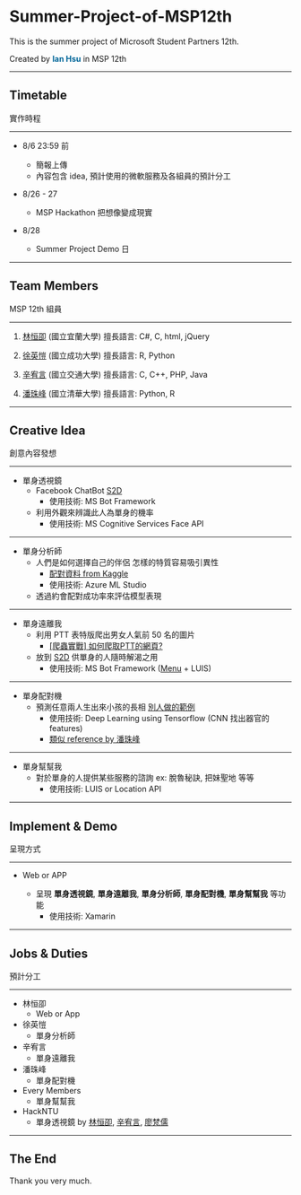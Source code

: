 # Summer-Project-of-MSP12th
This is the summer project of Microsoft Student Partners 12th.

Created by <font color="#006699">**Ian Hsu**</font> in MSP 12th

---

## Timetable
實作時程

----

*    8/6 23:59 前
        *    簡報上傳
        *    內容包含 idea, 預計使用的微軟服務及各組員的預計分工

*    8/26 - 27
        *    MSP Hackathon 把想像變成現實

*    8/28
        *    Summer Project Demo 日

---

## Team Members
MSP 12th 組員

----

1. [林恒卲](https://www.facebook.com/profile.php?id=100006819931682) (國立宜蘭大學)
擅長語言: C#, C, html, jQuery

2. [徐英愷](https://www.facebook.com/profile.php?id=100001565542529) (國立成功大學)
擅長語言: R, Python

3. [辛宥言](https://www.facebook.com/profile.php?id=100002248520215) (國立交通大學)
擅長語言: C, C++, PHP, Java

4. [潘珠峰](https://www.facebook.com/panvufg) (國立清華大學)
擅長語言: Python, R

---

## Creative Idea
創意內容發想

----

*    單身透視鏡
        *    Facebook ChatBot [S2D](https://www.facebook.com/S2D-1965314743704219/)
                *    使用技術: MS Bot Framework
        *    利用外觀來辨識此人為單身的機率
                *    使用技術: MS Cognitive Services Face API
***
*    單身分析師
        *    人們是如何選擇自己的伴侶 怎樣的特質容易吸引異性
                *    [配對資料 from Kaggle](https://www.kaggle.com/annavictoria/speed-dating-experiment)
                *    使用技術: Azure ML Studio
        *    透過約會配對成功率來評估模型表現

----

*    單身遠離我
        *    利用 PTT 表特版爬出男女人氣前 50 名的圖片
                *    [[爬蟲實戰] 如何爬取PTT的網頁?](http://www.largitdata.com/course/15/)
        *    放到 [S2D](https://www.facebook.com/S2D-1965314743704219/) 供單身的人隨時解渴之用
                *    使用技術: MS Bot Framework ([Menu](https://developers.facebook.com/docs/messenger-platform/messenger-profile/persistent-menu) + LUIS)
***
*    單身配對機
        *    預測任意兩人生出來小孩的長相
        [別人做的範例](http://www.morphthing.com/)
                *    使用技術: Deep Learning using Tensorflow
                (CNN 找出器官的 features)
                *    [類似 reference by 潘珠峰](https://docs.google.com/document/d/1Y5fQgpolYv9Mz6vrN09zfm_qQvLXlviR0ANIPS7LQHk/edit)

----

*    單身幫幫我
        *    對於單身的人提供某些服務的諮詢
        ex: 脫魯秘訣, 把妹聖地 等等
                *    使用技術: LUIS or Location API

---

## Implement & Demo 
呈現方式

----

*    Web or APP

        *    呈現 **單身透視鏡**, **單身遠離我**, **單身分析師**, **單身配對機**, **單身幫幫我** 等功能
                *    使用技術: Xamarin

---

## Jobs & Duties
預計分工

----

*    林恒卲
        *    Web or App
*    徐英愷
        *    單身分析師
*    辛宥言
        *    單身遠離我
*    潘珠峰
        *    單身配對機
*    Every Members
        *    單身幫幫我
*    HackNTU
        *    單身透視鏡 by [林恒卲](https://www.facebook.com/profile.php?id=100006819931682), [辛宥言](https://www.facebook.com/profile.php?id=100002248520215), [廖梵儒](https://www.facebook.com/oacgodkl21)

---

## The End
Thank you very much.
